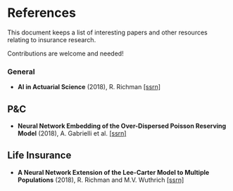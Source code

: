 # References

This document keeps a list of interesting papers and other resources relating to insurance research.

Contributions are welcome and needed!

### General

- **AI in Actuarial Science** (2018), R. Richman [[ssrn]](https://papers.ssrn.com/sol3/papers.cfm?abstract_id=3218082)

## P&C

- **Neural Network Embedding of the Over-Dispersed Poisson Reserving Model** (2018), A. Gabrielli et al. [[ssrn]](https://papers.ssrn.com/sol3/papers.cfm?abstract_id=3288454)

## Life Insurance

- **A Neural Network Extension of the Lee-Carter Model to Multiple Populations** (2018), R. Richman and M.V. Wuthrich [[ssrn]](https://papers.ssrn.com/sol3/papers.cfm?abstract_id=3270877)



